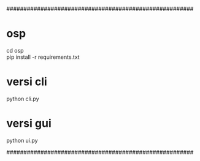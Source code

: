 #######################################################

# osp

cd osp
<br>
pip install -r requirements.txt

# versi cli
python cli.py

# versi gui
python ui.py

#######################################################

